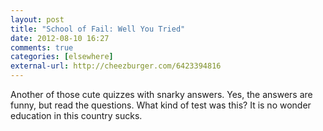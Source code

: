 ```yaml
---
layout: post  
title: "School of Fail: Well You Tried"  
date: 2012-08-10 16:27  
comments: true  
categories: [elsewhere]
external-url: http://cheezburger.com/6423394816  
---
```


Another of those cute quizzes with snarky answers. Yes, the answers are funny, but read the questions. What kind of test was this? It is no wonder education in this country sucks.
